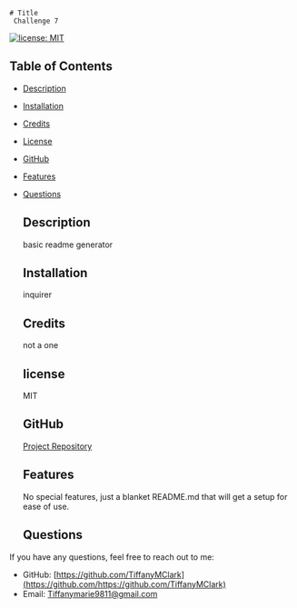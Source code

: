 

    # Title
     Challenge 7

    
[![license: MIT](https://img.shields.io/badge/license-MIT-yellow.svg)](https://opensource.org/licenses/MIT)
## Table of Contents
- [Description](#description)
- [Installation](#installation)
- [Credits](#credits)
- [License](#license)
- [GitHub](#github)
- [Features](#features)
- [Questions](#questions)


    ## Description
    basic readme generator


    ## Installation
     inquirer


    ## Credits
     not a one
    

    ## license
     MIT


    ## GitHub
     [Project Repository](https://github.com/https://github.com/TiffanyMClark/Challenge-7)


    ## Features
     No special features, just a blanket README.md that will get a setup for ease of use.


     
     ## Questions
If you have any questions, feel free to reach out to me:

- GitHub: [https://github.com/TiffanyMClark](https://github.com/https://github.com/TiffanyMClark)
- Email: Tiffanymarie9811@gmail.com

  
  